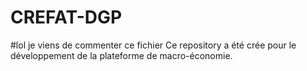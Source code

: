# CREFAT-DGP
#lol je viens de commenter ce fichier
Ce repository a été crée pour le développement de la plateforme de macro-économie.
